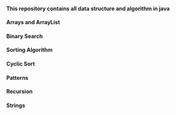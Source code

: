 #### This repository contains all data structure and algorithm in java

#### Arrays and ArrayList
#### Binary Search
#### Sorting Algorithm 
#### Cyclic Sort
#### Patterns
#### Recursion
#### Strings
